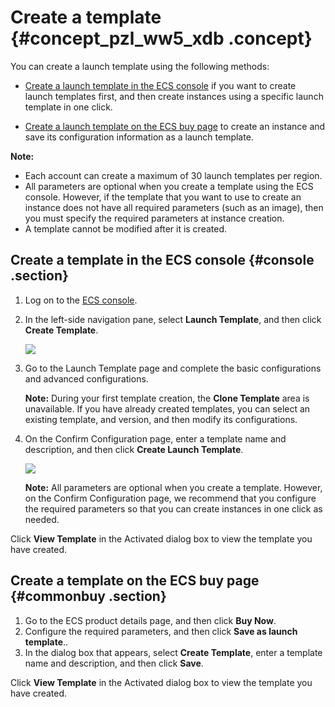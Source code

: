 # Create a template {#concept_pzl_ww5_xdb .concept}

You can create a launch template using the following methods:

-   [Create a launch template in the ECS console](#console) if you want to create launch templates first, and then create instances using a specific launch template in one click.

-   [Create a launch template on the ECS buy page](#commonbuy) to create an instance and save its configuration information as a launch template.


**Note:** 

-   Each account can create a maximum of 30 launch templates per region.
-   All parameters are optional when you create a template using the ECS console. However, if the template that you want to use to create an instance does not have all required parameters \(such as an image\), then you must specify the required parameters at instance creation.
-   A template cannot be modified after it is created.

## Create a template in the ECS console {#console .section}

1.  Log on to the [ECS console](https://partners-intl.console.aliyun.com/#/ecs).
2.  In the left-side navigation pane, select **Launch Template**, and then click **Create Template**.

    ![](http://static-aliyun-doc.oss-cn-hangzhou.aliyuncs.com/assets/img/13805/15395043375347_en-US.png)

3.  Go to the Launch Template page and complete the basic configurations and advanced configurations.

    **Note:** During your first template creation, the **Clone Template** area is unavailable. If you have already created templates, you can select an existing template, and version, and then modify its configurations.

4.  On the Confirm Configuration page, enter a template name and description, and then click **Create Launch Template**.

    ![](http://static-aliyun-doc.oss-cn-hangzhou.aliyuncs.com/assets/img/13805/15395043375348_en-US.png)

    **Note:** All parameters are optional when you create a template. However, on the Confirm Configuration page, we recommend that you configure the required parameters so that you can create instances in one click as needed.


Click **View Template** in the Activated dialog box to view the template you have created.

## Create a template on the ECS buy page {#commonbuy .section}

1.  Go to the ECS product details page, and then click **Buy Now**.
2.  Configure the required parameters, and then click **Save as launch template**..
3.  In the dialog box that appears, select **Create Template**, enter a template name and description, and then click **Save**.

Click **View Template** in the Activated dialog box to view the template you have created.

